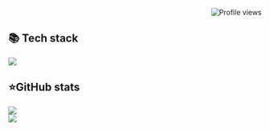 <p align="right">
  <img src="https://komarev.com/ghpvc/?username=HardProgrammerGod&style=flat-square&color=blue" alt="Profile views" />
</p>

 
 <summary><h2><b>📚 Tech stack</b></h2></summary>
  <p>
    <img src="https://skillicons.dev/icons?i=py,cpp,js,react,html,css,mongo&perline=7" />
  </p>
</details>


  <summary><h2><b>⭐GitHub stats</b></h2></summary>
  <p>
   <img src="https://github-readme-stats.vercel.app/api/top-langs/?username=HardProgrammerGod&theme=dracula&layout=compact&hide_border=true&bg_color=00000000" />
   <br>
   <img src="https://github-readme-stats.vercel.app/api?username=HardProgrammerGod&count_private=true&show_icons=true&theme=dracula&hide_border=true&bg_color=00000000" />
  </p>
</details>
